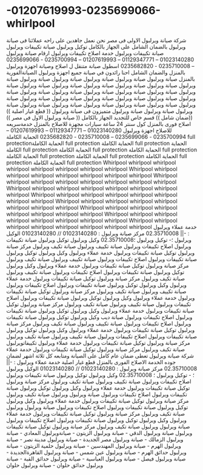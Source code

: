 # -01207619993-0235699066-whirlpool
 شركة صيانة ويرلبول  الاولى فى مصر نحن نعمل جاهدين على راحه عملائنا فى صيانة ويرلبول  بالضمان الشامل على الجهاز بالكامل توكيل  ويرلبول  صيانة تكييفات ويرلبول  صيانة تكييفات ويرلبول  خدمة اصلاح تكييفات ويرلبول  ارقام صيانة ويرلبول  01023140280 – 01129347771 – 01207619993 – 0235700994  -  0235699066 – 0235710008 - 0235682820 اسطول صيانة متنقل ل اصلاح وصيانة اجهزة ويرلبول  بالمنزل والضمان الشامل احنا رائدون في صيانة جميع اجهزة ويرلبول  الصيانةالفورية بالمنزل صيانة ويرلبول  صيانة ويرلبول  صيانة ويرلبول  صيانة ويرلبول  صيانة ويرلبول  صيانة ويرلبول  صيانة ويرلبول  صيانة ويرلبول  صيانة ويرلبول  صيانة ويرلبول  صيانة ويرلبول  صيانة ويرلبول  صيانة ويرلبول  صيانة ويرلبول  صيانة ويرلبول  صيانة ويرلبول  صيانة ويرلبول  صيانة ويرلبول  صيانة ويرلبول  صيانة ويرلبول  صيانة ويرلبول  صيانة ويرلبول  صيانة ويرلبول  صيانة ويرلبول  صيانة ويرلبول  صيانة ويرلبول  صيانة ويرلبول  صيانة ويرلبول  صيانة ويرلبول  صيانة ويرلبول  صيانة ويرلبول  صيانة ويرلبول   متميزون فى صيانة ويرلبول  (( قطع غيار اصلية )) ((ضمان شامل )) قسم خاص للتجديد الجهاز بالكامل (( صيانة ويرلبول  الاول فى مصر )) اصلاح فورى بالمنزل كول سنتر 24 ساعة سيارات مجهزة للاصلاح بالمنزل خدمةسريعه للاصلاح اجهزة ويرلبول  01023140280 – 01129347771 – 01207619993 – 0235700994  -  0235699066 – 0235710008 - 0235682820 الحماية الكاملة full protectionالحماية الكاملة full protection  الحماية الكاملة full protection  الحماية الكاملة full protection  الحماية الكاملة full protection  الحماية الكاملة full protection  الحماية الكاملة full protection  الحماية الكاملة full protection  الحماية الكاملة full protection  الحماية الكاملة full protection  Whirlpool whirlpool whirlpool whirlpool whirlpool whirlpool whirlpool whirlpool Whirlpool whirlpool whirlpool whirlpool whirlpool whirlpool whirlpool whirlpool Whirlpool whirlpool whirlpool whirlpool whirlpool whirlpool whirlpool whirlpool Whirlpool whirlpool whirlpool whirlpool whirlpool whirlpool whirlpool whirlpool Whirlpool whirlpool whirlpool whirlpool whirlpool whirlpool whirlpool whirlpool Whirlpool whirlpool whirlpool whirlpool whirlpool whirlpool whirlpool whirlpool Whirlpool whirlpool whirlpool whirlpool whirlpool whirlpool whirlpool whirlpool Whirlpool whirlpool whirlpool whirlpool whirlpool whirlpool whirlpool whirlpool Whirlpool whirlpool whirlpool whirlpool whirlpool whirlpool whirlpool whirlpool خدمة عملاء ويرلبول  : -|| 02.35710008 مركز صيانة ويرلبول  : 01023140280 // 01023140280 الوكيل  ويرلبول  ؛- توكيل  ويرلبول  ؛02.35710008 وكيل  ويرلبول  توكيل  ويرلبول  صيانة تكييفات ويرلبول  اصلاح تكييفات ويرلبول  صيانة تكييف ويرلبول  صيانة تكيف ويرلبول  مركز صيانة ويرلبول  توكيل  صيانة تكييفات ويرلبول  خدمة عملاء ويرلبول  وكيل  ويرلبول  توكيل  ويرلبول  صيانة تكييفات ويرلبول  اصلاح تكييفات ويرلبول  صيانة تكييف ويرلبول  صيانة تكيف ويرلبول  مركز صيانة ويرلبول  توكيل  صيانة تكييفات ويرلبول  خدمة عملاء ويرلبول  وكيل ويرلبول  توكيل  ويرلبول  صيانة تكييفات ويرلبول  اصلاح تكييفات ويرلبول  صيانة تكييف ويرلبول  صيانة تكيف ويرلبول  مركز صيانة ويرلبول  توكيل  صيانة تكييفات ويرلبول  خدمة عملاء ويرلبول  وكيل  ويرلبول  توكيل  ويرلبول  صيانة تكييفات ويرلبول  اصلاح تكييفات ويرلبول  صيانة تكييف ويرلبول  صيانة تكيف ويرلبول  مركز صيانة ويرلبول  توكيل  صيانة تكييفات ويرلبول  خدمة عملاء ويرلبول     وكيل ويرلبول  توكيل  ويرلبول  صيانة تكييفات ويرلبول  اصلاح تكييفات ويرلبول  صيانة تكييف ويرلبول  صيانة تكيف ويرلبول  مركز صيانة ويرلبول  توكيل  صيانة تكييفات ويرلبول  خدمة عملاء ويرلبول  وكيل  ويرلبول  توكيل  ويرلبول  صيانة تكييفات ويرلبول  اصلاح تكييفات ويرلبول  صيانة ديب وكيل ويرلبول  توكيل  ويرلبول  صيانة تكييفات ويرلبول  اصلاح تكييفات ويرلبول  صيانة تكييف ويرلبول  صيانة تكيف ويرلبول  مركز صيانة ويرلبول  توكيل  صيانة تكييفات ويرلبول  خدمة عملاء ويرلبول  وكيل  ويرلبول  توكيل  ويرلبول  صيانة تكييفات ويرلبول  اصلاح تكييفات ويرلبول  صيانة تكييف ويرلبول  صيانة تكيف ويرلبول  مركز صيانة ويرلبول  توكيل  صيانة تكييفات ويرلبول  خدمة عملاء ويرلبول  تكييفاتويرلبول  صيانة تكيف ويرلبول  مركز صيانة ويرلبول  توكيل  صيانة تكييفات ويرلبول  خدمة عملاء شركة صيانة ويرلبول  تعطى ضمان عام كامل على الصيانة ومتابعه كل ثلاثة اشهر لضمان جوده الخدمة الاصلاح الفورى بالمنزل قطع غيار اصلية  خدمة عملاء ويرلبول  : -|| 02.35710008 مركز صيانة ويرلبول  : 01023140280 // 01023140280 الوكيل  ويرلبول  ؛ - توكيل ويرلبول  ؛ 02.35710008 وكيل  ويرلبول  توكيل  ويرلبول  صيانة تكييفات ويرلبول  اصلاح تكييفات ويرلبول  صيانة تكييف ويرلبول  صيانة تكيف ويرلبول  مركز صيانة ويرلبول  توكيل  صيانة تكييفات ويرلبول  خدمة عملاء ويرلبول  وكيل  ويرلبول  توكيل  ويرلبول  صيانة تكييفات ويرلبول  اصلاح تكييفات ويرلبول  صيانة ويرلبول  ويرلبول  صيانة تكيف ويرلبول  مركز صيانة ويرلبول  توكيل  صيانة تكييفات ويرلبول  خدمة عملاء ويرلبول  وكيل ويرلبول  توكيل  ويرلبول  صيانة تكييفات ويرلبول  اصلاح تكييفات ويرلبول  صيانة ويرلبول  ويرلبول  صيانة تكيف ويرلبول  مركز صيانة ويرلبول  توكيل  صيانة تكييفات ويرلبول  خدمة عملاء ويرلبول  وكيل  ويرلبول  توكيل  ويرلبول  صيانة تكييفات ويرلبول  اصلاح تكييفات ويرلبول  صيانة ويرلبول  ويرلبول  صيانة تكيف ويرلبول  مركز صيانة ويرلبول  توكيل  صيانة تكييفات ويرلبول   صيانة ويرلبول  الدقي - صيانة ويرلبول  الزيتون - صيانةويرلبول  المعادي - صيانة ويرلبول  الزمالك - صيانة ويرلبول  مصر الجديدة - صيانة ويرلبول  مدينة نصر - صيانة ويرلبول  الهرم - صيانة ويرلبول  المهندسين - صيانة ويرلبول  حلمية الزيتون - صيانة ويرلبول  حدائق الهرم - صيانة ويرلبول  عين شمس - صيانة ويرلبول  القاهرةالجديدة - صيانة ويرلبول  فيصل - صيانة ويرلبول  العباسية - صيانة ويرلبول  حدائق القبة - صيانة ويرلبول  حدائق حلوان - صيانة ويرلبول  حلوان
